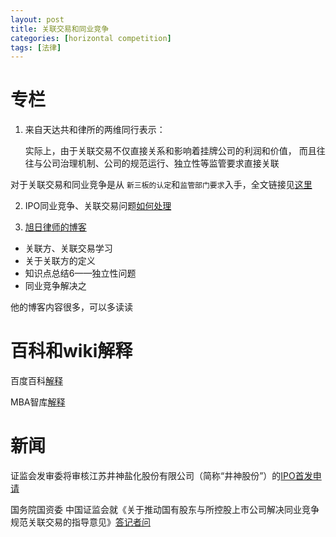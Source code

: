 ```yaml
---
layout: post
title: 关联交易和同业竞争
categories: [horizontal competition]
tags: [法律]
---
```



# 专栏

1. 来自天达共和律所的两维同行表示：

	实际上，由于关联交易不仅直接关系和影响着挂牌公司的利润和价值，
	而且往往与公司治理机制、公司的规范运行、独立性等监管要求直接关联

对于关联交易和同业竞争是从 `新三板的认定`和`监管部门要求`入手，全文链接见[这里](/upload/file/NewThirdBoard.pdf)

2. IPO同业竞争、关联交易问题[如何处理](http://www.leadpe.com/capital/info/577)

3. [旭日律师的博客](http://blog.sina.com.cn/s/articlelist_2041624672_13_1.html)

- 关联方、关联交易学习
- 关于关联方的定义
- 知识点总结6——独立性问题
- 同业竞争解决之

他的博客内容很多，可以多读读

# 百科和wiki解释

百度百科[解释](http://baike.baidu.com/view/1009538.htm)

MBA智库[解释](http://wiki.mbalib.com/wiki/同业竞争)

# 新闻

证监会发审委将审核江苏井神盐化股份有限公司（简称“井神股份”）的[IPO首发申请](http://news.xinhuanet.com/finance/2015-06/09/c_127893629.htm)

国务院国资委 中国证监会就《关于推动国有股东与所控股上市公司解决同业竞争 规范关联交易的指导意见》[答记者问](http://www.sasac.gov.cn/n1180/n1566/n258222/n259218/15497918.html)


